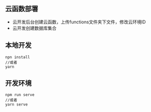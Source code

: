 ## 云函数部署
- 云开发后台创建云函数，上传functions文件夹下文件，修改云环境ID
- 云开发创建数据库集合

## 本地开发
```
npn install
//或者
yarn
```
## 开发环境
```
npm run serve
//或者
yarn serve
```